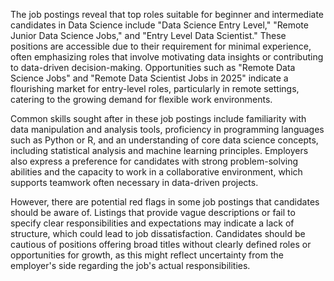 The job postings reveal that top roles suitable for beginner and intermediate candidates in Data Science include "Data Science Entry Level," "Remote Junior Data Science Jobs," and "Entry Level Data Scientist." These positions are accessible due to their requirement for minimal experience, often emphasizing roles that involve motivating data insights or contributing to data-driven decision-making. Opportunities such as "Remote Data Science Jobs" and "Remote Data Scientist Jobs in 2025" indicate a flourishing market for entry-level roles, particularly in remote settings, catering to the growing demand for flexible work environments.

Common skills sought after in these job postings include familiarity with data manipulation and analysis tools, proficiency in programming languages such as Python or R, and an understanding of core data science concepts, including statistical analysis and machine learning principles. Employers also express a preference for candidates with strong problem-solving abilities and the capacity to work in a collaborative environment, which supports teamwork often necessary in data-driven projects.

However, there are potential red flags in some job postings that candidates should be aware of. Listings that provide vague descriptions or fail to specify clear responsibilities and expectations may indicate a lack of structure, which could lead to job dissatisfaction. Candidates should be cautious of positions offering broad titles without clearly defined roles or opportunities for growth, as this might reflect uncertainty from the employer's side regarding the job's actual responsibilities.